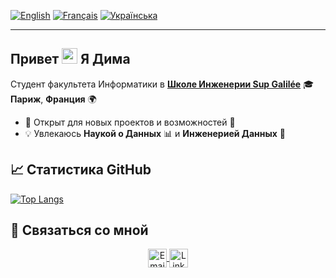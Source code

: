 [![English](https://img.shields.io/badge/Language-English-blue)](README.md)
[![Français](https://img.shields.io/badge/Langue-Français-white)](README.fr.md)
[![Українська](https://img.shields.io/badge/Мова-Українська-yellow)](README.ua.md)

---

## Привет <img src="https://media.giphy.com/media/hvRJCLFzcasrR4ia7z/giphy.gif" width="25px"> Я **Дима**

Студент факультета Информатики в [**Школе Инженерии Sup Galilée**](https://www.sup-galilee.univ-paris13.fr/) 🎓 **Париж**, **Франция** 🌍

- 💼 Открыт для новых проектов и возможностей 🤗
- 💡 Увлекаюсь **Наукой о Данных** 📊 и **Инженерией Данных** 🧠

## 📈 Статистика GitHub

<!-- [![Dimitri's github stats](https://github-readme-stats.vercel.app/api?username=DmytroPalahin)](https://github.com/DmytroPalahin) -->

<!-- [![Top Langs](https://github-readme-stats.vercel.app/api/top-langs/?username=DmytroPalahin)](https://github.com/DmytroPalahin/github-readme-stats) -->
[![Top Langs](https://github-readme-stats.vercel.app/api/top-langs/?username=DmytroPalahin&layout=compact)](https://github.com/DmytroPalahin)

<!-- [![Dimitri's current streak](https://streak-stats.demolab.com/?user=DmytroPalahin&count_private=true&theme=blue-green&title_color=00b3ff)] -->

<!-- ## 🏆 Статистика LeetCode

[![LeetCode Stats](https://leetcode-stats.vercel.app/api?username=Dmytro-Palahin&theme=dark)](https://leetcode.com/Dmytro-Palahin/) -->

## 🤝 Связаться со мной

<p align="center">
    <a href="mailto:dmytro.palahin@gmail.com" title="Email">
        <img alt="Email" src="https://img.shields.io/badge/Gmail-D14836?style=for-the-badge&logo=gmail&logoColor=white" height="30" align="center"/>
    </a>
    <!-- <a href="https://wa.me/+33787325878" title="Whatsapp">
        <img alt="whatsapp"  src="https://img.shields.io/badge/WhatsApp-25D366?style=for-the-badge&logo=whatsapp&logoColor=white" height="30" align="center"/>
    </a> -->
    <a href="https://www.linkedin.com/in/dmytro-palahin/">
        <img  alt="LinkedIn" title="LinkedIn" src="https://img.shields.io/static/v1?message=LinkedIn&logo=linkedin&label=&color=0077B5&logoColor=white&labelColor=&style=for-the-badge" height="30" align="center"/>
    </a>
</p>
